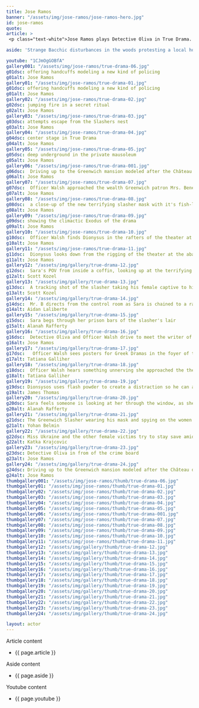 ```yaml
---
title: Jose Ramos
banner: "/assets/img/jose-ramos/jose-ramos-hero.jpg"
id: jose-ramos
quote: 
article: >
 <p class="text-white">Jose Ramos plays Detective Oliva in True Drama. It’s not the first time he’s been cast as a detective. With 19 years in the fire service and now a captain, he knows first-hand about the challenges and stress of being a first responder. He explains, “I was excited to do this film because it’s a crime mystery with the premise that all drama is instructive. It was fun to explore and take the audience on a journey of figuring this case out. The main story is about how the police are in a race to contain the violence created by media and inflamed by forces that we are racing to understand. Along the way I get to mentor a rookie female officer while we deal with super-natural stress. Everything about this film will keep you guessing … and get you thinking.” </p>

aside: 'Strange Bacchic disturbances in the woods protesting a local horror movie prompt a police investigation. A shadowy figure emerges.  Calling himself the God of Drama, he believes that he can achieve the seemingly impossible goal of returning drama to its original purpose – of preparing citizens for leadership in democracy. As the horror movie spirals out of control, and the Bacchae are consumed in violence - can officer Ailish Walsh discern the truth before a gruesome Greek drama unfolds? <br><br> Director James Thomas creates a Greek tragedy for our time. A horror story that looks at the original role of drama – as the companion invention of democracy – to shed light on how modern media is still working in our lives, in hidden ways, to rip us apart. True Drama is an alarm – a rare moment of clarity – a terrifying jolt - and an invitation to enjoy the true transcendental power of drama to help us envision a better Democracy. '

youtube: "1CJmOgGOBfA"
gallery001: "/assets/img/jose-ramos/true-drama-06.jpg"
g01dsc: offering handcuffs modeling a new kind of policing
g01alt: Jose Ramos 
gallery01: "/assets/img/jose-ramos/true-drama-01.jpg"
g01dsc: offering handcuffs modeling a new kind of policing
g01alt: Jose Ramos 
gallery02: "/assets/img/jose-ramos/true-drama-02.jpg"
g02dsc: jumping fire in a secret ritual  
g02alt: Jose Ramos
gallery03: "/assets/img/jose-ramos/true-drama-03.jpg"
g03dsc: attempts escape from the Slashers nest
g03alt: Jose Ramos 
gallery04: "/assets/img/jose-ramos/true-drama-04.jpg"
g04dsc: center stage in True Drama 
g04alt: Jose Ramos
gallery05: "/assets/img/jose-ramos/true-drama-05.jpg"
g05dsc: deep underground in the private mausoleum
g05alt: Jose Ramos  
gallery06: "/assets/img/jose-ramos/true-drama-001.jpg"
g06dsc:  Driving up to the Greenwich mansion modeled after the Château de Malmaison in French 
g06alt: Jose Ramos  
gallery07: "/assets/img/jose-ramos/true-drama-07.jpg"
g07dsc:  Officer Walsh approached the wealth Greenwich patron Mrs. Benedict
g07alt: Jose Ramos  
gallery08: "/assets/img/jose-ramos/true-drama-08.jpg"
g08dsc:  a close-up of the new terrifying slasher mask with it's fish-like gaping mouth
g08alt: Jose Ramos
gallery09: "/assets/img/jose-ramos/true-drama-09.jpg"
g09dsc: showing the climactic Exodus of the drama  
g09alt: Jose Ramos
gallery10: "/assets/img/jose-ramos/true-drama-10.jpg"
g10dsc:  Officer Walsh finds Dionysus in the rafters of the theater at the abandoned sanitarium  
g10alt: Jose Ramos  
gallery11: "/assets/img/jose-ramos/true-drama-11.jpg"
g11dsc:  Dionysus looks down from the rigging of the theater at the abandoned sanitarium  
g11alt: Jose Ramos
gallery12: "/assets/img/gallery/true-drama-12.jpg"
g12dsc:  Sara's POV from inside a coffin, looking up at the terrifying masked slasher 
g12alt: Scott Kozel 
gallery13: "/assets/img/gallery/true-drama-13.jpg"
g13dsc:  A tracking shot of the slasher taking his female captive to his underground lair 
g13alt: Scott Kozel 
gallery14: "/assets/img/gallery/true-drama-14.jpg"
g14dsc:  Mr. B directs from the control room as Sara is chained to a rack before being tortured 
g14alt: Aidan Laliberte  
gallery15: "/assets/img/gallery/true-drama-15.jpg"
g15dsc:  Sara begs through her prison bars of the slasher's lair
g15alt: Alanah Rafferty
gallery16: "/assets/img/gallery/true-drama-16.jpg"
g16dsc:  Detective Oliva and Officer Walsh drive to meet the writer of the slasher script 
g16alt: Jose Ramos
gallery17: "/assets/img/gallery/true-drama-17.jpg"
g17dsc:   Officer Walsh sees posters for Greek Dramas in the foyer of the theater at the abandoned sanitarium 
g17alt: Tatiana Galliher 
gallery18: "/assets/img/gallery/true-drama-18.jpg"
g18dsc:  Officer Walsh hears something unnerving she approached the theater stage 
g18alt: Tatiana Galliher  
gallery19: "/assets/img/gallery/true-drama-19.jpg"
g19dsc: Dionsysos uses flash powder to create a distraction so he can avoid being tased by police
g19alt: James Thomas
gallery20: "/assets/img/gallery/true-drama-20.jpg"
g20dsc: Sara feels someone is looking at her through the window, as she showers in the Slasher's house
g20alt: Alanah Rafferty
gallery21: "/assets/img/gallery/true-drama-21.jpg"
g21dsc: The Greenwich Slasher wearing his mask and spying on the women in the shower
g21alt: Yohan Belmin
gallery22: "/assets/img/gallery/true-drama-22.jpg"
g22dsc: Miss Ukraine and the other female victims try to stay save amid the chaos on set
g22alt: Katka Krajcovic 
gallery23: "/assets/img/gallery/true-drama-23.jpg"
g23dsc: Detective Oliva in from of the crime board
g23alt: Jose Ramos
gallery24: "/assets/img/gallery/true-drama-24.jpg"
g24dsc: Driving up to the Greenwich mansion modeled after the Château de Malmaison in French
g24alt: Jose Ramos
thumbgallery001: "/assets/img/jose-ramos/thumb/true-drama-06.jpg"
thumbgallery01: "/assets/img/jose-ramos/thumb/true-drama-01.jpg"
thumbgallery02: "/assets/img/jose-ramos/thumb/true-drama-02.jpg"
thumbgallery03: "/assets/img/jose-ramos/thumb/true-drama-03.jpg"
thumbgallery04: "/assets/img/jose-ramos/thumb/true-drama-04.jpg"
thumbgallery05: "/assets/img/jose-ramos/thumb/true-drama-05.jpg"
thumbgallery06: "/assets/img/jose-ramos/thumb/true-drama-001.jpg"
thumbgallery07: "/assets/img/jose-ramos/thumb/true-drama-07.jpg"
thumbgallery08: "/assets/img/jose-ramos/thumb/true-drama-08.jpg"
thumbgallery09: "/assets/img/jose-ramos/thumb/true-drama-09.jpg"
thumbgallery10: "/assets/img/jose-ramos/thumb/true-drama-10.jpg"
thumbgallery11: "/assets/img/jose-ramos/thumb/true-drama-11.jpg"
thumbgallery12: "/assets/img/gallery/thumb/true-drama-12.jpg"
thumbgallery13: "/assets/img/gallery/thumb/true-drama-13.jpg"
thumbgallery14: "/assets/img/gallery/thumb/true-drama-14.jpg"
thumbgallery15: "/assets/img/gallery/thumb/true-drama-15.jpg"
thumbgallery16: "/assets/img/gallery/thumb/true-drama-16.jpg"
thumbgallery17: "/assets/img/gallery/thumb/true-drama-17.jpg"
thumbgallery18: "/assets/img/gallery/thumb/true-drama-18.jpg"
thumbgallery19: "/assets/img/gallery/thumb/true-drama-19.jpg"
thumbgallery20: "/assets/img/gallery/thumb/true-drama-20.jpg"
thumbgallery21: "/assets/img/gallery/thumb/true-drama-21.jpg"
thumbgallery22: "/assets/img/gallery/thumb/true-drama-22.jpg"
thumbgallery23: "/assets/img/gallery/thumb/true-drama-23.jpg"
thumbgallery24: "/assets/img/gallery/thumb/true-drama-24.jpg"

layout: actor
---
```


Article content
* {{ page.article }}

Aside content
* {{ page.aside }}

Youtube content
* {{ page.youtube }}

